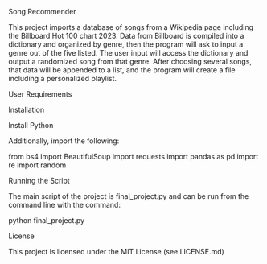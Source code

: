 Song Recommender

This project imports a database of songs from a Wikipedia page including the Billboard Hot 100 chart 2023. Data from Billboard is compiled into a dictionary and organized by genre, then the program will ask to input a genre out of the five listed. The user input will access the dictionary and output a randomized song from that genre. After choosing several songs, that data will be appended to a list, and the program will create a file including a personalized playlist.

User Requirements

Installation

Install Python

Additionally, import the following:

from bs4 import BeautifulSoup
import requests
import pandas as pd
import re
import random

Running the Script

The main script of the project is final_project.py and can be run from the command line with the command:

python final_project.py

License

This project is licensed under the MIT License (see LICENSE.md)